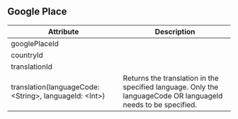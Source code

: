 ## Google Place

Attribute | Description
--- | ---
googlePlaceId | 
countryId | 
translationId | 
translation(languageCode: &lt;String&gt;, languageId: &lt;Int&gt;) | Returns the translation in the specified language. Only the languageCode OR languageId needs to be specified.